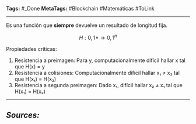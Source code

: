 **Tags:** #_Done
**MetaTags:** #Blockchain #Matemáticas #ToLink
- - -
Es una función que **siempre** devuelve un resultado de longitud fija. 

$$ H: {0,1}* → {0,1}^n$$

Propiedades críticas:
1. Resistencia a preimagen: Para y, computacionalmente difícil hallar x tal que H(x) = y
2. Resistencia a colisiones: Computacionalmente difícil hallar x₁ ≠ x₂ tal que H(x₁) = H(x₂)
3. Resistencia a segunda preimagen: Dado x₁, difícil hallar x₂ ≠ x₁ tal que H(x₁) = H(x₂)

- - - 
## ***Sources:***